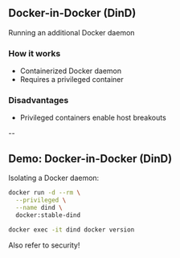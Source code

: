 ## Docker-in-Docker (DinD)

Running an additional Docker daemon

### How it works

- Containerized Docker daemon
- Requires a privileged container

### Disadvantages

- Privileged containers enable host breakouts

--

## Demo: Docker-in-Docker (DinD)

Isolating a Docker daemon:

```bash
docker run -d --rm \
  --privileged \
  --name dind \
  docker:stable-dind

docker exec -it dind docker version
```

Also refer to security!